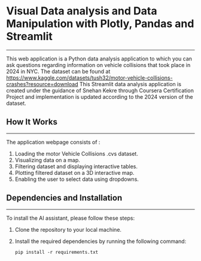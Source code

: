 # Visual Data analysis and Data Manipulation with Plotly, Pandas and Streamlit
------------
This web application is a Python data analysis application to which you can ask questions regarding information on vehicle collisions that took place in 2024 in NYC. The dataset can be found at https://www.kaggle.com/datasets/tush32/motor-vehicle-collisions-crashes?resource=download This Streamlit data analysis application is created under the guidance of Snehan Kekre through Coursera Certification Project and implementation is updated according to the 2024 version of the dataset. 

## How It Works
------------

The application webpage consists of :

1. Loading the motor Vehicle Collisions .cvs dataset.
2. Visualizing data on a map.
3. Filtering dataset and displaying interactive tables.
4. Plotting filtered dataset on a 3D interactive map.
5. Enabling the user to select data using dropdowns.

## Dependencies and Installation
----------------------------
To install the AI assistant, please follow these steps:

1. Clone the repository to your local machine.

2. Install the required dependencies by running the following command:
   ```
   pip install -r requirements.txt
   ```